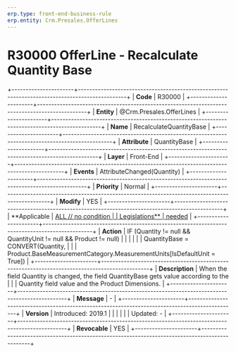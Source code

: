 ```yaml
---
erp.type: front-end-business-rule
erp.entity: Crm.Presales.OfferLines
---
```


# R30000 OfferLine - Recalculate Quantity Base
+----------------------+-----------------------------------------------------------------------------------------------+
| **Code**             | R30000                                                                                        |
+----------------------+-----------------------------------------------------------------------------------------------+
| **Entity**           | @Crm.Presales.OfferLines                                                                                     |
+----------------------+-----------------------------------------------------------------------------------------------+
| **Name**             | RecalculateQuantityBase                                                                       |
+----------------------+-----------------------------------------------------------------------------------------------+
| **Attribute**        | QuantityBase                                                                                  |
+----------------------+-----------------------------------------------------------------------------------------------+
| **Layer**            | Front-End                                                                                     |
+----------------------+-----------------------------------------------------------------------------------------------+
| **Events**           | AttributeChanged(Quantity)                                                                    |
+----------------------+-----------------------------------------------------------------------------------------------+
| **Priority**         | Normal                                                                                        |
+----------------------+-----------------------------------------------------------------------------------------------+
| **Modify**           | YES                                                                                           |
+----------------------+-----------------------------------------------------------------------------------------------+
| **Applicable         | [ALL // no condition                                                                          |
| Legislations**       | needed](https://confluence.erp.net/display/techdoc/Country+Specific+Functionality)            |
+----------------------+-----------------------------------------------------------------------------------------------+
| **Action**           | IF (Quantity != null && QuantityUnit != null && Product != null)                              |
|                      |                                                                                               |
|                      | QuantityBase = CONVERT(Quantity,                                                              |
|                      | Product.BaseMeasurementCategory.MeasurementUnits\[IsDefaultUnit = True\])                     |
+----------------------+-----------------------------------------------------------------------------------------------+
| **Description**      | When the field Quantity is changed, the field QuantityBase gets value according to the        |
|                      | Quantity field value and the Product Dimensions.                                              |
+----------------------+-----------------------------------------------------------------------------------------------+
| **Message**          | \-                                                                                            |
+----------------------+-----------------------------------------------------------------------------------------------+
| **Version**          | Introduced: 2019.1                                                                            |
|                      |                                                                                               |
|                      | Updated: -                                                                                    |
+----------------------+-----------------------------------------------------------------------------------------------+
| **Revocable**        | YES                                                                                           |
+----------------------+-----------------------------------------------------------------------------------------------+

  

  

  

